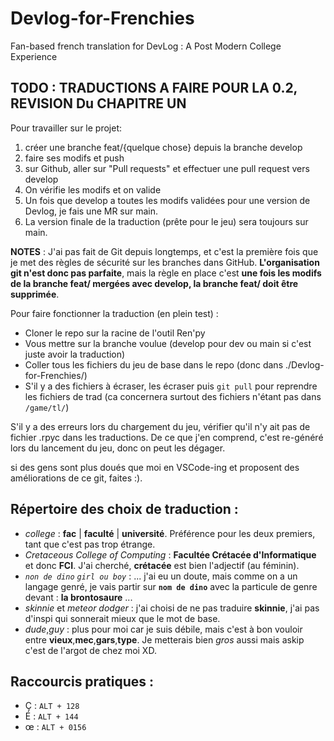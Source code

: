# Devlog-for-Frenchies
Fan-based french translation for DevLog : A Post Modern College Experience

## TODO : TRADUCTIONS A FAIRE POUR LA 0.2, REVISION Du CHAPITRE UN

Pour travailler sur le projet:
1. créer une branche feat/{quelque chose} depuis la branche develop
2. faire ses modifs et push
3. sur Github, aller sur "Pull requests" et effectuer une pull request vers develop
4. On vérifie les modifs et on valide
5. Un fois que develop a toutes les modifs validées pour une version de Devlog, je fais une MR sur main. 
6. La version finale de la traduction (prête pour le jeu) sera toujours sur main.

**NOTES** : J'ai pas fait de Git depuis longtemps, et c'est la première fois que je met des règles de sécurité sur les branches dans GitHub. **L'organisation git n'est donc pas parfaite**, mais la règle en place c'est **une fois les modifs de la branche feat/ mergées avec develop, la branche feat/ doit être supprimée**.

Pour faire fonctionner la traduction (en plein test) : 
+ Cloner le repo sur la racine de l'outil Ren'py
+ Vous mettre sur la branche voulue (develop pour dev ou main si c'est juste avoir la traduction)
+ Coller tous les fichiers du jeu de base dans le repo (donc dans ./Devlog-for-Frenchies/)
+ S'il y a des fichiers à écraser, les écraser puis `git pull` pour reprendre les fichiers de trad (ca concernera surtout des fichiers n'étant pas dans `/game/tl/`)

S'il y a des erreurs lors du chargement du jeu, vérifier qu'il n'y ait pas de fichier .rpyc dans les traductions. De ce que j'en comprend, c'est re-généré lors du lancement du jeu, donc on peut les dégager.

si des gens sont plus doués que moi en VSCode-ing et proposent des améliorations de ce git, faites :).

## Répertoire des choix de traduction :

+ *college* :  **fac** | **faculté** | **université**. Préférence pour les deux premiers, tant que c'est pas trop étrange.
+ *Cretaceous College of Computing* : **Facultée Crétacée d'Informatique** et donc **FCI**. J'ai cherché, **crétacée** est bien l'adjectif (au féminin). 
+ *`non de dino` `girl ou boy`* : ... j'ai eu un doute, mais comme on a un langage genré, je vais partir sur **`nom de dino`** avec la particule de genre devant : **la brontosaure** ...
+ *skinnie* et *meteor dodger* : j'ai choisi de ne pas traduire **skinnie**, j'ai pas d'inspi qui sonnerait mieux que le mot de base. 
+ *dude*,*guy* : plus pour moi car je suis débile, mais c'est à bon vouloir entre **vieux**,**mec**,**gars**,**type**. Je metterais bien *gros* aussi mais askip c'est de l'argot de chez moi XD.

## Raccourcis pratiques : 

+ Ç : `ALT + 128`
+ É : `ALT + 144`
+ œ : `ALT + 0156`